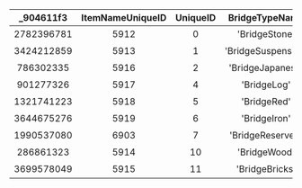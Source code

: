 | _904611f3 | ItemNameUniqueID | UniqueID | BridgeTypeName | BridgeTypeNameJp |
|:--:|:--:|:--:|:--:|:--:|
| 2782396781 | 5912 | 0 | 'BridgeStone' | '石橋' | 
| 3424212859 | 5913 | 1 | 'BridgeSuspension' | '吊り橋' | 
| 786302335 | 5916 | 2 | 'BridgeJapanese' | '和風の橋' | 
| 901277326 | 5917 | 4 | 'BridgeLog' | '丸太の橋' | 
| 1321741223 | 5918 | 5 | 'BridgeRed' | '赤い橋' | 
| 3644675276 | 5919 | 6 | 'BridgeIron' | '鉄橋' | 
| 1990537080 | 6903 | 7 | 'BridgeReserved' | '橋建設予定地' | 
| 286861323 | 5914 | 10 | 'BridgeWood' | '木の橋' | 
| 3699578049 | 5915 | 11 | 'BridgeBricks' | 'レンガの橋' | 

